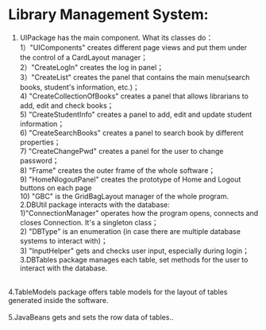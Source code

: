 # Library Management System:
1. UIPackage has the main component. What its classes do：<br />
    1）"UIComponents" creates different page views and put them under the control of a CardLayout manager；<br />
    2）"CreateLogIn" creates the log in panel；<br />
    3）"CreateList" creates the panel that contains the main menu(search books, student's information, etc.)；<br />
    4) "CreateCollectionOfBooks" creates a panel that allows librarians to add, edit and check books；<br />
    5) "CreateStudentInfo" creates a panel to add, edit and update student information；<br />
    6) "CreateSearchBooks" creates a panel to search book by different properties；<br />
    7) "CreateChangePwd" creates a panel for the user to change password；<br />
    8) "Frame" creates the outer frame of the whole software；<br />
    9) "HomeNlogoutPanel" creates the prototype of Home and Logout buttons on each page<br />
    10) "GBC" is the GridBagLayout manager of the whole program.<br />
2.DBUtil package interacts with the database:<br />
    1)"ConnectionManager" operates how the program opens, connects and closes Connection. It's a singleton class；<br />
    2) "DBType" is an enumeration (in case there are multiple database systems to interact with)；<br />
    3) "InputHelper" gets and checks user input, especially during login；<br />
3.DBTables package manages each table, set methods for the user to interact with the database.<br />
<br />
4.TableModels package offers table models for the layout of tables generated inside the software.<br />
<br />
5.JavaBeans gets and sets the row data of tables..<br />


